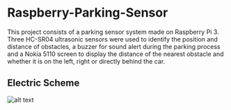 # Raspberry-Parking-Sensor
This project consists of a parking sensor system made on Raspberry Pi 3. Three HC-SR04 ultrasonic sensors were used to identify the position and distance of obstacles, a buzzer for sound alert during the parking process and a Nokia 5110 screen to display the distance of the nearest obstacle and whether it is on the left, right or directly behind the car.

## Electric Scheme
![alt text](https://i.imgur.com/YTEltQ1.png)

